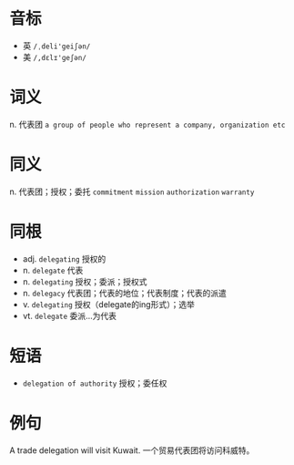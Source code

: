# 音标

- 英 `/ˌdeli'geiʃən/`
- 美 `/,dɛlɪ'ɡeʃən/`

# 词义

n. 代表团
`a group of people who represent a company, organization etc`

# 同义

n. 代表团；授权；委托
`commitment` `mission` `authorization` `warranty`

# 同根

- adj. `delegating` 授权的
- n. `delegate` 代表
- n. `delegating` 授权；委派；授权式
- n. `delegacy` 代表团；代表的地位；代表制度；代表的派遣
- v. `delegating` 授权（delegate的ing形式）；选举
- vt. `delegate` 委派…为代表

# 短语

- `delegation of authority` 授权；委任权

# 例句

A trade delegation will visit Kuwait.
一个贸易代表团将访问科威特。


